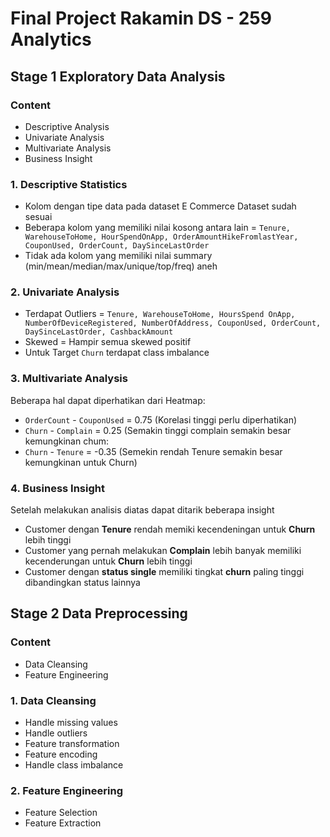 # Final Project Rakamin DS - 259 Analytics
## Stage 1 Exploratory Data Analysis
### Content
- Descriptive Analysis
- Univariate Analysis
- Multivariate Analysis
- Business Insight

### 1. Descriptive Statistics

- Kolom dengan tipe data pada dataset E Commerce Dataset
 sudah sesuai
- Beberapa kolom yang memiliki nilai kosong antara lain =
 `Tenure, WarehouseToHome, HourSpendOnApp,
 OrderAmountHikeFromlastYear, CouponUsed, OrderCount,
 DaySinceLastOrder`
- Tidak ada kolom yang memiliki nilai summary 
(min/mean/median/max/unique/top/freq) aneh

### 2. Univariate Analysis

- Terdapat Outliers = `Tenure, WarehouseToHome, HoursSpend OnApp, NumberOfDeviceRegistered, NumberOfAddress, CouponUsed, OrderCount, DaySinceLastOrder, CashbackAmount`
- Skewed = Hampir semua skewed positif
- Untuk Target `Churn` terdapat class imbalance

### 3. Multivariate Analysis

Beberapa hal dapat diperhatikan dari Heatmap:

- `OrderCount` - `CouponUsed` = 0.75 (Korelasi tinggi perlu diperhatikan)
- `Churn` - `Complain` = 0.25 (Semakin tinggi complain semakin besar kemungkinan chum:
- `Churn` - `Tenure` = -0.35 (Semekin rendah Tenure semakin besar kemungkinan untuk Churn)

### 4. Business Insight

Setelah melakukan analisis diatas dapat ditarik beberapa insight

- Customer dengan **Tenure** rendah memiki kecendeningan untuk **Churn** lebih tinggi
- Customer yang pernah melakukan **Complain** lebih banyak memiliki kecenderungan untuk **Churn** lebih tinggi
- Customer dengan **status single** memiliki tingkat **churn** paling tinggi dibandingkan status lainnya

## Stage 2 Data Preprocessing
### Content
- Data Cleansing
- Feature Engineering

### 1. Data Cleansing
- Handle missing values
- Handle outliers
- Feature transformation
- Feature encoding
- Handle class imbalance

### 2. Feature Engineering
- Feature Selection
- Feature Extraction